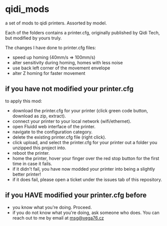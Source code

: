 # qidi_mods
a set of mods to qidi printers. Assorted by model.

Each of the folders contains a printer.cfg, originally published by Qidi Tech, but modified by yours truly.

The changes I have done to printer.cfg files:
- speed up homing (40mm/s => 100mm/s)
- alter sensitivity during homing, homes with less noise
- use back left corner of the movement envelope
- alter Z homing for faster movement


## if you have not modified your printer.cfg
to apply this mod:
- download the printer.cfg for your printer (click green code button, download as zip, extract).
- connect your printer to your local network (wifi/ethernet).
- open Fluidd web interface of the printer.
- navigate to the configuration category.
- delete the existing printer.cfg file (right click).
- click upload, and select the printer.cfg for your printer out a folder you unzipped this project into.
- reboot the printer.
- home the printer, hover your finger over the red stop button for the first time in case it fails.
- if it didn't fail, you have now modded your printer into being a slightly better printer!
- if it does fail, please open a ticket under the issues tab of this repository. 

## if you HAVE modified your printer.cfg before
- you know what you're doing. Proceed. 
- if you do not know what you're doing, ask someone who does. You can reach out to me by email at msg@vega76.cz

